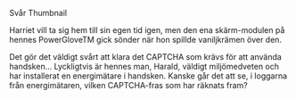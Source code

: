 Svår
Thumbnail

Harriet vill ta sig hem till sin egen tid igen, men den ena skärm-modulen på hennes PowerGloveTM gick sönder när hon spillde vaniljkrämen över den.

Det gör det väldigt svårt att klara det CAPTCHA som krävs för att använda handsken... Lyckligtvis är hennes man, Harald, väldigt miljömedveten och har installerat en energimätare i handsken. Kanske går det att se, i loggarna från energimätaren, vilken CAPTCHA-fras som har räknats fram?
